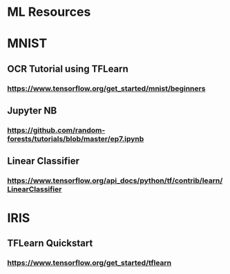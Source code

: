 # ML Resources

# MNIST

## OCR Tutorial using TFLearn
### https://www.tensorflow.org/get_started/mnist/beginners


## Jupyter NB
### https://github.com/random-forests/tutorials/blob/master/ep7.ipynb


## Linear Classifier
### https://www.tensorflow.org/api_docs/python/tf/contrib/learn/LinearClassifier


# IRIS
## TFLearn Quickstart
### https://www.tensorflow.org/get_started/tflearn
